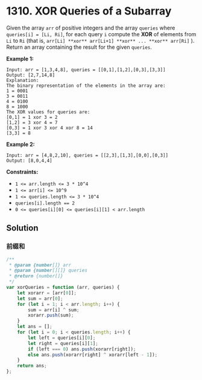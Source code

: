 # 1310. XOR Queries of a Subarray

Given the array `arr` of positive integers and the array `queries` where `queries[i] = [Li, Ri]`, for each query `i` compute the **XOR** of elements from `Li` to `Ri` (that is, `arr[Li] **xor** arr[Li+1] **xor** ... **xor** arr[Ri]` ). Return an array containing the result for the given `queries`.

**Example 1:**

```
Input: arr = [1,3,4,8], queries = [[0,1],[1,2],[0,3],[3,3]]
Output: [2,7,14,8]
Explanation:
The binary representation of the elements in the array are:
1 = 0001
3 = 0011
4 = 0100
8 = 1000
The XOR values for queries are:
[0,1] = 1 xor 3 = 2
[1,2] = 3 xor 4 = 7
[0,3] = 1 xor 3 xor 4 xor 8 = 14
[3,3] = 8
```

**Example 2:**

```
Input: arr = [4,8,2,10], queries = [[2,3],[1,3],[0,0],[0,3]]
Output: [8,0,4,4]
```

**Constraints:**

-   `1 <= arr.length <= 3 * 10^4`
-   `1 <= arr[i] <= 10^9`
-   `1 <= queries.length <= 3 * 10^4`
-   `queries[i].length == 2`
-   `0 <= queries[i][0] <= queries[i][1] < arr.length`

## Solution

### 前缀和

```javascript
/**
 * @param {number[]} arr
 * @param {number[][]} queries
 * @return {number[]}
 */
var xorQueries = function (arr, queries) {
    let xorarr = [arr[0]];
    let sum = arr[0];
    for (let i = 1; i < arr.length; i++) {
        sum = arr[i] ^ sum;
        xorarr.push(sum);
    }
    let ans = [];
    for (let i = 0; i < queries.length; i++) {
        let left = queries[i][0];
        let right = queries[i][1];
        if (left === 0) ans.push(xorarr[right]);
        else ans.push(xorarr[right] ^ xorarr[left - 1]);
    }
    return ans;
};
```
